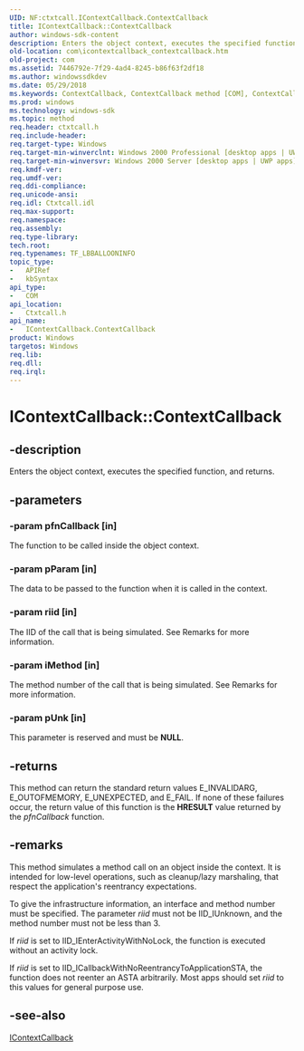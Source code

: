 ```yaml
---
UID: NF:ctxtcall.IContextCallback.ContextCallback
title: IContextCallback::ContextCallback
author: windows-sdk-content
description: Enters the object context, executes the specified function, and returns.
old-location: com\icontextcallback_contextcallback.htm
old-project: com
ms.assetid: 7446792e-7f29-4ad4-8245-b86f63f2df18
ms.author: windowssdkdev
ms.date: 05/29/2018
ms.keywords: ContextCallback, ContextCallback method [COM], ContextCallback method [COM],IContextCallback interface, IContextCallback interface [COM],ContextCallback method, IContextCallback.ContextCallback, IContextCallback::ContextCallback, _com_icontextcallback_contextcallback, com.icontextcallback_contextcallback, ctxtcall/IContextCallback::ContextCallback
ms.prod: windows
ms.technology: windows-sdk
ms.topic: method
req.header: ctxtcall.h
req.include-header: 
req.target-type: Windows
req.target-min-winverclnt: Windows 2000 Professional [desktop apps | UWP apps]
req.target-min-winversvr: Windows 2000 Server [desktop apps | UWP apps]
req.kmdf-ver: 
req.umdf-ver: 
req.ddi-compliance: 
req.unicode-ansi: 
req.idl: Ctxtcall.idl
req.max-support: 
req.namespace: 
req.assembly: 
req.type-library: 
tech.root: 
req.typenames: TF_LBBALLOONINFO
topic_type:
-	APIRef
-	kbSyntax
api_type:
-	COM
api_location:
-	Ctxtcall.h
api_name:
-	IContextCallback.ContextCallback
product: Windows
targetos: Windows
req.lib: 
req.dll: 
req.irql: 
---
```


# IContextCallback::ContextCallback


## -description


Enters the object context, executes the specified function, and returns.


## -parameters




### -param pfnCallback [in]

The function to be called inside the object context.


### -param pParam [in]

The data to be passed to the function when it is called in the context.


### -param riid [in]

The IID of the call that is being simulated. See Remarks for more information.


### -param iMethod [in]

The method number of the call that is being simulated. See Remarks for more information.


### -param pUnk [in]

This parameter is reserved and must be <b>NULL</b>.


## -returns



This method can return the standard return values E_INVALIDARG, E_OUTOFMEMORY, E_UNEXPECTED, and E_FAIL. If none of these failures occur, the return value of this function is the <b>HRESULT</b> value returned by the <i>pfnCallback</i> function.




## -remarks



This method simulates a method call on an object inside the context. It is intended for low-level operations, such as cleanup/lazy marshaling, that respect the application's reentrancy expectations. 

To give the infrastructure information, an interface and method number must be specified. The parameter <i>riid</i> must not be IID_IUnknown, and the method number must not be less than 3.

If <i>riid</i> is set to IID_IEnterActivityWithNoLock, the function is executed without an activity lock.

If <i>riid</i> is set to IID_ICallbackWithNoReentrancyToApplicationSTA, the function does not reenter an ASTA arbitrarily. Most apps should set <i>riid</i> to this values for general purpose use.




## -see-also




<a href="https://msdn.microsoft.com/47af7b80-3419-4a40-8932-a5a27f297dc9">IContextCallback</a>
 

 

